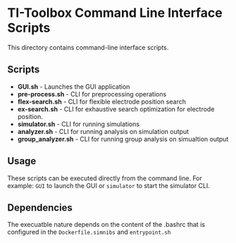 # TI-Toolbox Command Line Interface Scripts

This directory contains command-line interface scripts.
## Scripts

- **GUI.sh** - Launches the GUI application
- **pre-process.sh**     - CLI for preprocessing operations
- **flex-search.sh**     - CLI for flexible electrode position search
- **ex-search.sh**       - CLI for exhaustive search optimization for electrode position.
- **simulator.sh**       - CLI for running simulations
- **analyzer.sh**        - CLI for running analysis on simulation output
- **group_analyzer.sh**  - CLI for running group analysis on simualtion output 

## Usage

These scripts can be executed directly from the command line. For example: `GUI` to launch the GUI or `simulator` to start the simulator CLI. 


## Dependencies

The execuatble nature depends on the content of the .bashrc that is configured in the `Dockerfile.simnibs` and `entrypoint.sh`
